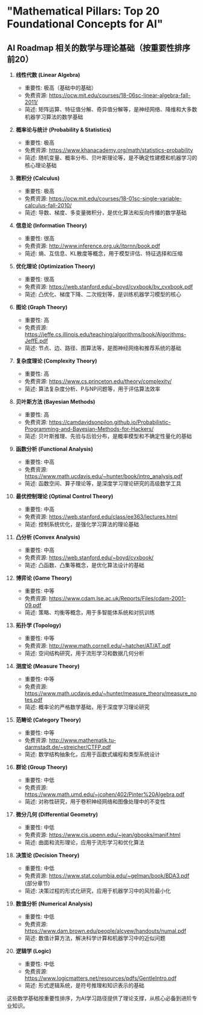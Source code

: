 # "Mathematical Pillars: Top 20 Foundational Concepts for AI"

## AI Roadmap 相关的数学与理论基础（按重要性排序前20）

1. **线性代数 (Linear Algebra)**
   - 重要性: 极高（基础中的基础）
   - 免费资源: https://ocw.mit.edu/courses/18-06sc-linear-algebra-fall-2011/
   - 简述: 矩阵运算、特征值分解、奇异值分解等，是神经网络、降维和大多数机器学习算法的数学基础

2. **概率论与统计 (Probability & Statistics)**
   - 重要性: 极高
   - 免费资源: https://www.khanacademy.org/math/statistics-probability
   - 简述: 随机变量、概率分布、贝叶斯理论等，是不确定性建模和机器学习的核心理论基础

3. **微积分 (Calculus)**
   - 重要性: 极高
   - 免费资源: https://ocw.mit.edu/courses/18-01sc-single-variable-calculus-fall-2010/
   - 简述: 导数、梯度、多变量微积分，是优化算法和反向传播的数学基础

4. **信息论 (Information Theory)**
   - 重要性: 很高
   - 免费资源: http://www.inference.org.uk/itprnn/book.pdf
   - 简述: 熵、互信息、KL散度等概念，用于模型评估、特征选择和压缩

5. **优化理论 (Optimization Theory)**
   - 重要性: 很高
   - 免费资源: https://web.stanford.edu/~boyd/cvxbook/bv_cvxbook.pdf
   - 简述: 凸优化、梯度下降、二次规划等，是训练机器学习模型的核心

6. **图论 (Graph Theory)**
   - 重要性: 高
   - 免费资源: https://jeffe.cs.illinois.edu/teaching/algorithms/book/Algorithms-JeffE.pdf
   - 简述: 节点、边、路径、图算法等，是图神经网络和推荐系统的基础

7. **复杂度理论 (Complexity Theory)**
   - 重要性: 高
   - 免费资源: https://www.cs.princeton.edu/theory/complexity/
   - 简述: 算法复杂度分析、P与NP问题等，用于评估算法效率

8. **贝叶斯方法 (Bayesian Methods)**
   - 重要性: 高
   - 免费资源: https://camdavidsonpilon.github.io/Probabilistic-Programming-and-Bayesian-Methods-for-Hackers/
   - 简述: 贝叶斯推理、先验与后验分布，是概率模型和不确定性量化的基础

9. **函数分析 (Functional Analysis)**
   - 重要性: 中高
   - 免费资源: https://www.math.ucdavis.edu/~hunter/book/intro_analysis.pdf
   - 简述: 函数空间、算子理论等，是深度学习理论研究的高级数学工具

10. **最优控制理论 (Optimal Control Theory)**
    - 重要性: 中高
    - 免费资源: https://web.stanford.edu/class/ee363/lectures.html
    - 简述: 控制系统优化，是强化学习算法的理论基础

11. **凸分析 (Convex Analysis)**
    - 重要性: 中高
    - 免费资源: https://web.stanford.edu/~boyd/cvxbook/
    - 简述: 凸函数、凸集等概念，是优化算法设计的基础

12. **博弈论 (Game Theory)**
    - 重要性: 中等
    - 免费资源: https://www.cdam.lse.ac.uk/Reports/Files/cdam-2001-09.pdf
    - 简述: 策略、均衡等概念，用于多智能体系统和对抗训练

13. **拓扑学 (Topology)**
    - 重要性: 中等
    - 免费资源: http://www.math.cornell.edu/~hatcher/AT/AT.pdf
    - 简述: 空间结构研究，用于流形学习和数据几何分析

14. **测度论 (Measure Theory)**
    - 重要性: 中等
    - 免费资源: https://www.math.ucdavis.edu/~hunter/measure_theory/measure_notes.pdf
    - 简述: 概率论的严格数学基础，用于深度学习理论研究

15. **范畴论 (Category Theory)**
    - 重要性: 中等
    - 免费资源: http://www.mathematik.tu-darmstadt.de/~streicher/CTFP.pdf
    - 简述: 数学结构抽象化，应用于函数式编程和类型系统设计

16. **群论 (Group Theory)**
    - 重要性: 中低
    - 免费资源: https://www.math.umd.edu/~jcohen/402/Pinter%20Algebra.pdf
    - 简述: 对称性研究，用于卷积神经网络和图像处理中的不变性

17. **微分几何 (Differential Geometry)**
    - 重要性: 中低
    - 免费资源: https://www.cis.upenn.edu/~jean/gbooks/manif.html
    - 简述: 曲面和流形理论，应用于流形学习和优化算法

18. **决策论 (Decision Theory)**
    - 重要性: 中低
    - 免费资源: https://www.stat.columbia.edu/~gelman/book/BDA3.pdf (部分章节)
    - 简述: 决策过程的形式化研究，应用于机器学习中的风险最小化

19. **数值分析 (Numerical Analysis)**
    - 重要性: 中低
    - 免费资源: https://www.dam.brown.edu/people/alcyew/handouts/numal.pdf
    - 简述: 数值计算方法，解决科学计算和机器学习中的近似问题

20. **逻辑学 (Logic)**
    - 重要性: 中低
    - 免费资源: https://www.logicmatters.net/resources/pdfs/GentleIntro.pdf
    - 简述: 形式逻辑系统，是符号推理和知识表示的基础

这些数学基础按重要性排序，为AI学习路径提供了理论支撑，从核心必备到进阶专业知识。